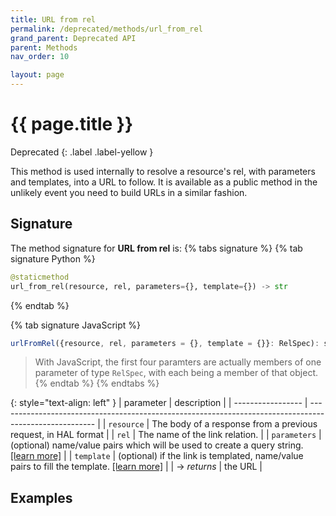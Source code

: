 ```yaml
---
title: URL from rel
permalink: /deprecated/methods/url_from_rel
grand_parent: Deprecated API
parent: Methods
nav_order: 10

layout: page
---
```

# {{ page.title }}
Deprecated
{: .label .label-yellow }

This method is used internally to resolve a resource's rel, with parameters and templates, into a URL to follow.  It is available as a public method in the unlikely event you need to build URLs in a similar fashion.

## Signature
The method signature for **URL from rel** is:
{% tabs signature %}
{% tab signature Python %}
```python
@staticmethod
url_from_rel(resource, rel, parameters={}, template={}) -> str
``` 
{% endtab %}

{% tab signature JavaScript %}
```javascript
urlFromRel({resource, rel, parameters = {}, template = {}}: RelSpec): string
```
> With JavaScript, the first four paramters are actually members of one parameter of type `RelSpec`, with each being a member of that object.
{% endtab %}
{% endtabs %}

{: style="text-align: left" } 
| parameter         | description                                                                                            |
| ----------------- | ------------------------------------------------------------------------------------------------------ |
| `resource`        | The body of a response from a previous request, in HAL format                                          |
| `rel`             | The name of the link relation.                                                                         |
| `parameters`      | (optional) name/value pairs which will be used to create a query string. [[learn more]](/parameters)   |
| `template`        | (optional) if the link is templated, name/value pairs to fill the template. [[learn more]](/templates) |
| -> *returns*      | the URL                                                                                                |


## Examples
